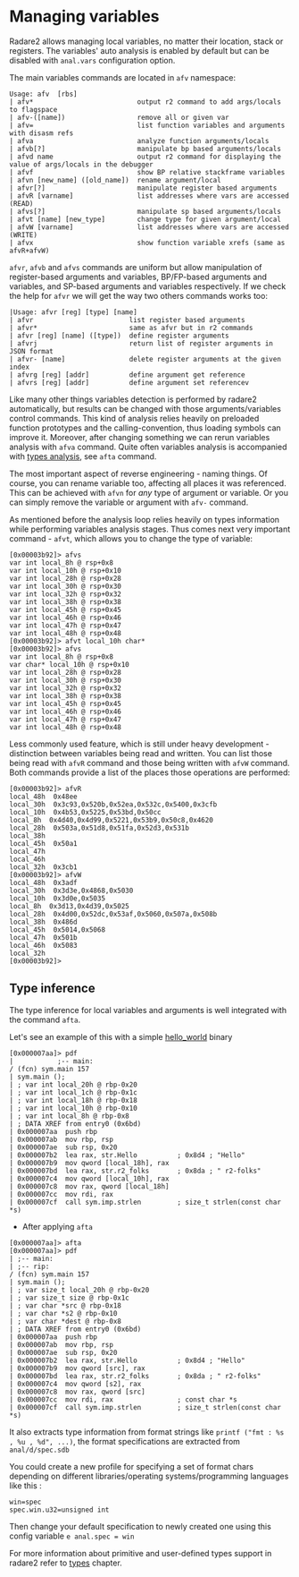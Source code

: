 # Managing variables

Radare2 allows managing local variables, no matter their location, stack or registers.
The variables' auto analysis is enabled by default but can be disabled with `anal.vars`
configuration option.

The main variables commands are located in `afv` namespace:

```
Usage: afv  [rbs]
| afv*                          output r2 command to add args/locals to flagspace
| afv-([name])                  remove all or given var
| afv=                          list function variables and arguments with disasm refs
| afva                          analyze function arguments/locals
| afvb[?]                       manipulate bp based arguments/locals
| afvd name                     output r2 command for displaying the value of args/locals in the debugger
| afvf                          show BP relative stackframe variables
| afvn [new_name] ([old_name])  rename argument/local
| afvr[?]                       manipulate register based arguments
| afvR [varname]                list addresses where vars are accessed (READ)
| afvs[?]                       manipulate sp based arguments/locals
| afvt [name] [new_type]        change type for given argument/local
| afvW [varname]                list addresses where vars are accessed (WRITE)
| afvx                          show function variable xrefs (same as afvR+afvW)
```

`afvr`, `afvb` and `afvs` commands are uniform but allow manipulation of
register-based arguments and variables, BP/FP-based arguments and variables,
and SP-based arguments and variables respectively.
If we check the help for `afvr` we will get the way two others commands works too:

```
|Usage: afvr [reg] [type] [name]
| afvr                        list register based arguments
| afvr*                       same as afvr but in r2 commands
| afvr [reg] [name] ([type])  define register arguments
| afvrj                       return list of register arguments in JSON format
| afvr- [name]                delete register arguments at the given index
| afvrg [reg] [addr]          define argument get reference
| afvrs [reg] [addr]          define argument set referencev
```

Like many other things variables detection is performed by radare2 automatically, but results
can be changed with those arguments/variables control commands. This kind of analysis
relies heavily on preloaded function prototypes and the calling-convention, thus loading symbols
can improve it. Moreover, after changing something we can rerun variables analysis with
`afva` command. Quite often variables analysis is accompanied with
[types analysis](types.md), see `afta` command.

The most important aspect of reverse engineering - naming things. Of course, you can rename
variable too, affecting all places it was referenced. This can be achieved with `afvn` for
_any_ type of argument or variable. Or you can simply remove the variable or argument with
`afv-` command.

As mentioned before the analysis loop relies heavily on types information while performing
variables analysis stages. Thus comes next very important command - `afvt`, which
allows you to change the type of variable:

```
[0x00003b92]> afvs
var int local_8h @ rsp+0x8
var int local_10h @ rsp+0x10
var int local_28h @ rsp+0x28
var int local_30h @ rsp+0x30
var int local_32h @ rsp+0x32
var int local_38h @ rsp+0x38
var int local_45h @ rsp+0x45
var int local_46h @ rsp+0x46
var int local_47h @ rsp+0x47
var int local_48h @ rsp+0x48
[0x00003b92]> afvt local_10h char*
[0x00003b92]> afvs
var int local_8h @ rsp+0x8
var char* local_10h @ rsp+0x10
var int local_28h @ rsp+0x28
var int local_30h @ rsp+0x30
var int local_32h @ rsp+0x32
var int local_38h @ rsp+0x38
var int local_45h @ rsp+0x45
var int local_46h @ rsp+0x46
var int local_47h @ rsp+0x47
var int local_48h @ rsp+0x48
```

Less commonly used feature, which is still under heavy development - distinction between
variables being read and written. You can list those being read with `afvR` command and those
being written with `afvW` command. Both commands provide a list of the places those operations
are performed:

```
[0x00003b92]> afvR
local_48h  0x48ee
local_30h  0x3c93,0x520b,0x52ea,0x532c,0x5400,0x3cfb
local_10h  0x4b53,0x5225,0x53bd,0x50cc
local_8h  0x4d40,0x4d99,0x5221,0x53b9,0x50c8,0x4620
local_28h  0x503a,0x51d8,0x51fa,0x52d3,0x531b
local_38h
local_45h  0x50a1
local_47h
local_46h
local_32h  0x3cb1
[0x00003b92]> afvW
local_48h  0x3adf
local_30h  0x3d3e,0x4868,0x5030
local_10h  0x3d0e,0x5035
local_8h  0x3d13,0x4d39,0x5025
local_28h  0x4d00,0x52dc,0x53af,0x5060,0x507a,0x508b
local_38h  0x486d
local_45h  0x5014,0x5068
local_47h  0x501b
local_46h  0x5083
local_32h
[0x00003b92]>
```

## Type inference

The type inference for local variables and arguments is well integrated with the command `afta`.

Let's see an example of this with a simple [hello_world](https://github.com/radareorg/radare2book/tree/master/examples/hello_world) binary

```
[0x000007aa]> pdf
|           ;-- main:
/ (fcn) sym.main 157
| sym.main ();
| ; var int local_20h @ rbp-0x20
| ; var int local_1ch @ rbp-0x1c
| ; var int local_18h @ rbp-0x18
| ; var int local_10h @ rbp-0x10
| ; var int local_8h @ rbp-0x8
| ; DATA XREF from entry0 (0x6bd)
| 0x000007aa  push rbp
| 0x000007ab  mov rbp, rsp
| 0x000007ae  sub rsp, 0x20
| 0x000007b2  lea rax, str.Hello          ; 0x8d4 ; "Hello"
| 0x000007b9  mov qword [local_18h], rax
| 0x000007bd  lea rax, str.r2_folks       ; 0x8da ; " r2-folks"
| 0x000007c4  mov qword [local_10h], rax
| 0x000007c8  mov rax, qword [local_18h]
| 0x000007cc  mov rdi, rax
| 0x000007cf  call sym.imp.strlen         ; size_t strlen(const char *s)
```

* After applying `afta`

```
[0x000007aa]> afta
[0x000007aa]> pdf
| ;-- main:
| ;-- rip:
/ (fcn) sym.main 157
| sym.main ();
| ; var size_t local_20h @ rbp-0x20
| ; var size_t size @ rbp-0x1c
| ; var char *src @ rbp-0x18
| ; var char *s2 @ rbp-0x10
| ; var char *dest @ rbp-0x8
| ; DATA XREF from entry0 (0x6bd)
| 0x000007aa  push rbp
| 0x000007ab  mov rbp, rsp
| 0x000007ae  sub rsp, 0x20
| 0x000007b2  lea rax, str.Hello          ; 0x8d4 ; "Hello"
| 0x000007b9  mov qword [src], rax
| 0x000007bd  lea rax, str.r2_folks       ; 0x8da ; " r2-folks"
| 0x000007c4  mov qword [s2], rax
| 0x000007c8  mov rax, qword [src]
| 0x000007cc  mov rdi, rax                ; const char *s
| 0x000007cf  call sym.imp.strlen         ; size_t strlen(const char *s)
```

It also extracts type information from format strings like `printf ("fmt : %s , %u , %d", ...)`, the format specifications are extracted from `anal/d/spec.sdb`

You could create a new profile for specifying a set of format chars depending on different libraries/operating systems/programming languages like this :

```
win=spec
spec.win.u32=unsigned int
```
Then change your default specification to newly created one using this config variable `e anal.spec = win`

For more information about primitive and user-defined types support in radare2 refer to [types](types.md) chapter.

